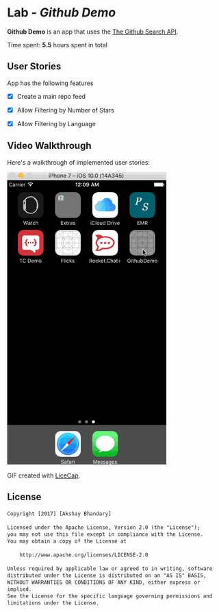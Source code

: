 # Lab - *Github Demo*

**Github Demo** is an app that uses the [The Github Search API](https://api.github.com/search/repositories#).

Time spent: **5.5** hours spent in total

## User Stories

App has the following features

- [x] Create a main repo feed
- [x] Allow Filtering by Number of Stars
- [x] Allow Filtering by Language


## Video Walkthrough

Here's a walkthrough of implemented user stories:

<img src='https://github.com/abhandary/githubrepofinder/blob/master/demo.gif' title='Video Walkthrough' width='' alt='Video Walkthrough' />

GIF created with [LiceCap](http://www.cockos.com/licecap/).


## License

    Copyright [2017] [Akshay Bhandary]

    Licensed under the Apache License, Version 2.0 (the "License");
    you may not use this file except in compliance with the License.
    You may obtain a copy of the License at

        http://www.apache.org/licenses/LICENSE-2.0

    Unless required by applicable law or agreed to in writing, software
    distributed under the License is distributed on an "AS IS" BASIS,
    WITHOUT WARRANTIES OR CONDITIONS OF ANY KIND, either express or implied.
    See the License for the specific language governing permissions and
    limitations under the License.
